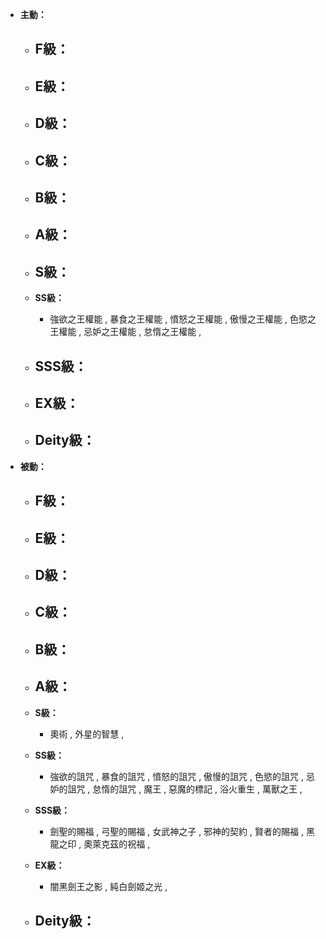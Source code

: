 - **主動：**
  - **F級：**
    - 

  - **E級：**
    - 

  - **D級：**
    - 

  - **C級：**
    - 

  - **B級：**
    - 

  - **A級：**
    - 

  - **S級：**
    - 

  - **SS級：**
    - 強欲之王權能 , 暴食之王權能 , 憤怒之王權能 , 傲慢之王權能 , 色慾之王權能 , 忌妒之王權能 , 怠惰之王權能 , 

  - **SSS級：**
    - 

  - **EX級：**
    - 

  - **Deity級：**
    - 


- **被動：**
  - **F級：**
    - 
  
  - **E級：**
    - 
  
  - **D級：**
    - 
  
  - **C級：**
    - 
  
  - **B級：**
    - 
  
  - **A級：**
    - 
  
  - **S級：**
    - 奧術 , 外星的智慧 , 
  
  - **SS級：**
    - 強欲的詛咒 , 暴食的詛咒 , 憤怒的詛咒 , 傲慢的詛咒 , 色慾的詛咒 , 忌妒的詛咒 , 怠惰的詛咒 , 魔王 , 惡魔的標記 , 浴火重生 , 萬獸之王 , 
  
  - **SSS級：**
    - 劍聖的賜福 , 弓聖的賜福 , 女武神之子 , 邪神的契約 , 賢者的賜福 , 黑龍之印 , 奧萊克茲的祝福 , 
  
  - **EX級：**
    - 闇黑劍王之影 , 純白劍姬之光 , 
  
  - **Deity級：**
    - 